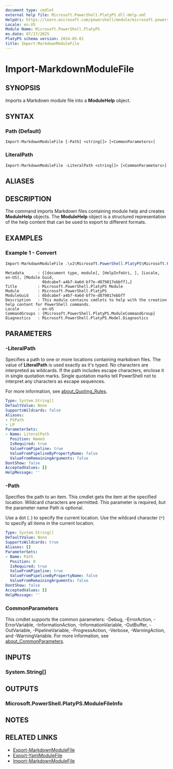 ```yaml
---
document type: cmdlet
external help file: Microsoft.PowerShell.PlatyPS.dll-Help.xml
HelpUri: https://learn.microsoft.com/powershell/module/microsoft.powershell.platyps/import-markdownmodulefile?view=ps-modules&WT.mc_id=ps-gethelp
Locale: en-US
Module Name: Microsoft.PowerShell.PlatyPS
ms.date: 07/17/2025
PlatyPS schema version: 2024-05-01
title: Import-MarkdownModuleFile
---
```


# Import-MarkdownModuleFile

## SYNOPSIS

Imports a Markdown module file into a **ModuleHelp** object.

## SYNTAX

### Path (Default)

```
Import-MarkdownModuleFile [-Path] <string[]> [<CommonParameters>]
```

### LiteralPath

```
Import-MarkdownModuleFile -LiteralPath <string[]> [<CommonParameters>]
```

## ALIASES

## DESCRIPTION

The command imports Markdown files containing module help and creates **ModuleHelp** objects. The
**ModuleHelp** object is a structured representation of the help content that can be used to export
to different formats.

## EXAMPLES

### Example 1 - Convert

```powershell
Import-MarkdownModuleFile .\v2\Microsoft.PowerShell.PlatyPS\Microsoft.PowerShell.PlatyPS.md
```

```Output
Metadata      : {[document type, module], [HelpInfoUri, ], [Locale, en-US], [Module Guid,
                0bdcabef-a4b7-4a6d-bf7e-d879817ebbff]…}
Title         : Microsoft.PowerShell.PlatyPS Module
Module        : Microsoft.PowerShell.PlatyPS
ModuleGuid    : 0bdcabef-a4b7-4a6d-bf7e-d879817ebbff
Description   : This module contains cmdlets to help with the creation help content for PowerShell commands.
Locale        : en-US
CommandGroups : {Microsoft.PowerShell.PlatyPS.ModuleCommandGroup}
Diagnostics   : Microsoft.PowerShell.PlatyPS.Model.Diagnostics
```

## PARAMETERS

### -LiteralPath

Specifies a path to one or more locations containing markdown files. The value of **LiteralPath** is
used exactly as it's typed. No characters are interpreted as wildcards. If the path includes escape
characters, enclose it in single quotation marks. Single quotation marks tell PowerShell not to
interpret any characters as escape sequences.

For more information, see
[about_Quoting_Rules](/powershell/module/microsoft.powershell.core/about/about_CommonParameters).

```yaml
Type: System.String[]
DefaultValue: None
SupportsWildcards: false
Aliases:
- PSPath
- LP
ParameterSets:
- Name: LiteralPath
  Position: Named
  IsRequired: true
  ValueFromPipeline: true
  ValueFromPipelineByPropertyName: false
  ValueFromRemainingArguments: false
DontShow: false
AcceptedValues: []
HelpMessage: ''
```

### -Path

Specifies the path to an item. This cmdlet gets the item at the specified location. Wildcard
characters are permitted. This parameter is required, but the parameter name Path is optional.

Use a dot (`.`) to specify the current location. Use the wildcard character (`*`) to specify all
items in the current location.

```yaml
Type: System.String[]
DefaultValue: None
SupportsWildcards: true
Aliases: []
ParameterSets:
- Name: Path
  Position: 0
  IsRequired: true
  ValueFromPipeline: true
  ValueFromPipelineByPropertyName: false
  ValueFromRemainingArguments: false
DontShow: false
AcceptedValues: []
HelpMessage: ''
```

### CommonParameters

This cmdlet supports the common parameters: -Debug, -ErrorAction, -ErrorVariable,
-InformationAction, -InformationVariable, -OutBuffer, -OutVariable, -PipelineVariable,
-ProgressAction, -Verbose, -WarningAction, and -WarningVariable. For more information, see
[about_CommonParameters](https://go.microsoft.com/fwlink/?LinkID=113216).

## INPUTS

### System.String[]

## OUTPUTS

### Microsoft.PowerShell.PlatyPS.ModuleFileInfo

## NOTES

## RELATED LINKS

- [Export-MarkdownModuleFile](Export-MarkdownModuleFile.md)
- [Export-YamlModuleFile](Export-YamlModuleFile.md)
- [Import-MarkdownModuleFile](Import-MarkdownModuleFile.md)
